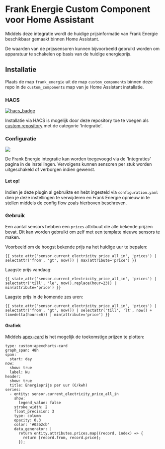 # Frank Energie Custom Component voor Home Assistant
Middels deze integratie wordt de huidige prijsinformatie van Frank Energie beschikbaar gemaakt binnen Home Assistant.

De waarden van de prijssensoren kunnen bijvoorbeeld gebruikt worden om apparatuur te schakelen op basis van de huidige energieprijs.

## Installatie
Plaats de map `frank_energie` uit de map `custom_components` binnen deze repo in de `custom_components` map van je Home Assistant installatie.

### HACS
[![hacs_badge](https://img.shields.io/badge/HACS-Custom-41BDF5.svg)](https://github.com/hacs/integration)

Installatie via HACS is mogelijk door deze repository toe te voegen als [custom repository](https://hacs.xyz/docs/faq/custom_repositories) met de categorie 'Integratie'.

### Configuratie

<a href="https://my.home-assistant.io/redirect/config_flow_start/?domain=frank_energie" class="my badge" target="_blank">
    <img src="https://my.home-assistant.io/badges/config_flow_start.svg">
</a>

De Frank Energie integratie kan worden toegevoegd via de 'Integraties' pagina in de instellingen.
Vervolgens kunnen sensoren per stuk worden uitgeschakeld of verborgen indien gewenst.

#### Let op!

Indien je deze plugin al gebruikte en hebt ingesteld via `configuration.yaml` dien je deze instellingen te verwijderen en Frank Energie opnieuw in te stellen middels de config flow zoals hierboven beschreven.

### Gebruik

Een aantal sensors hebben een `prices` attribuut die alle bekende prijzen bevat. Dit kan worden gebruikt om zelf met een template nieuwe sensors te maken.

Voorbeeld om de hoogst bekende prijs na het huidige uur te bepalen:
```
{{ state_attr('sensor.current_electricity_price_all_in', 'prices') | selectattr('from', 'gt', now()) | max(attribute='price') }}
```

Laagste prijs vandaag:
```
{{ state_attr('sensor.current_electricity_price_all_in', 'prices') | selectattr('till', 'le', now().replace(hour=23)) | min(attribute='price') }}
```

Laagste prijs in de komende zes uren:
```
{{ state_attr('sensor.current_electricity_price_all_in', 'prices') | selectattr('from', 'gt', now()) | selectattr('till', 'lt', now() + timedelta(hours=6)) | min(attribute='price') }}
```

#### Grafiek
Middels [apex-card](https://github.com/RomRider/apexcharts-card) is het mogelijk de toekomstige prijzen te plotten:

```
type: custom:apexcharts-card
graph_span: 48h
span:
  start: day
now:
  show: true
  label: Nu
header:
  show: true
  title: Energieprijs per uur (€/kwh)
series:
  - entity: sensor.current_electricity_price_all_in
    show:
      legend_value: false
    stroke_width: 2
    float_precision: 3
    type: column
    opacity: 0.3
    color: '#03b2cb'
    data_generator: |
      return entity.attributes.prices.map((record, index) => {
        return [record.from, record.price];
      });
```

